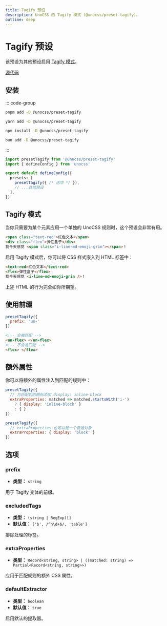 ```yaml
---
title: Tagify 预设
description: UnoCSS 的 Tagify 模式 (@unocss/preset-tagify)。
outline: deep
---
```


# Tagify 预设

该预设为其他预设启用 [Tagify 模式](#tagify-模式)。

[源代码](https://github.com/unocss/unocss/tree/main/packages-presets/preset-tagify)

## 安装

::: code-group

```bash [pnpm]
pnpm add -D @unocss/preset-tagify
```

```bash [yarn]
yarn add -D @unocss/preset-tagify
```

```bash [npm]
npm install -D @unocss/preset-tagify
```

```bash [bun]
bun add -D @unocss/preset-tagify
```

:::

```ts [uno.config.ts]
import presetTagify from '@unocss/preset-tagify'
import { defineConfig } from 'unocss'

export default defineConfig({
  presets: [
    presetTagify({ /* 选项 */ }),
    // ...其他预设
  ],
})
```

## Tagify 模式

当你只需要为某个元素应用一个单独的 UnoCSS 规则时，这个预设会非常有用。

```html
<span class="text-red">红色文本</span>
<div class="flex">弹性盒子</div>
我今天感觉 <span class="i-line-md-emoji-grin"></span>！
```

启用 Tagify 模式后，你可以将 CSS 样式嵌入到 HTML 标签中：

```html
<text-red>红色文本</text-red>
<flex>弹性盒子</flex>
我今天感觉 <i-line-md-emoji-grin />！
```

上述 HTML 的行为完全如你所期望。

## 使用前缀

```js
presetTagify({
  prefix: 'un-'
})
```

```html
<!-- 会被匹配 -->
<un-flex> </un-flex>
<!-- 不会被匹配 -->
<flex> </flex>
```

## 额外属性

你可以将额外的属性注入到匹配的规则中：

```js
presetTagify({
  // 为匹配到的图标添加 display: inline-block
  extraProperties: matched => matched.startsWith('i-')
    ? { display: 'inline-block' }
    : { }
})
```

```js
presetTagify({
  // extraProperties 也可以是一个普通对象
  extraProperties: { display: 'block' }
})
```

## 选项

### prefix

- **类型：** `string`

用于 Tagify 变体的前缀。

### excludedTags

- **类型：** `(string | RegExp)[]`
- **默认值：** `['b', /^h\d+$/, 'table']`

排除处理的标签。

### extraProperties

- **类型：** `Record<string, string> | ((matched: string) => Partial<Record<string, string>>)`

应用于匹配规则的额外 CSS 属性。

### defaultExtractor

- **类型：** `boolean`
- **默认值：** `true`

启用默认的提取器。